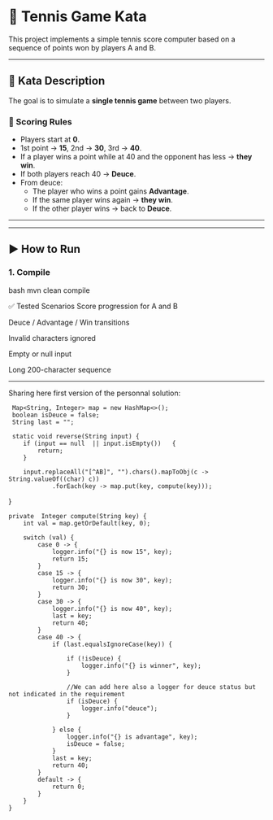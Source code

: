 # 🎾 Tennis Game Kata

This project implements a simple tennis score computer based on a sequence of points won by players A and B.

---

## 📝 Kata Description

The goal is to simulate a **single tennis game** between two players.

### 🧮 Scoring Rules

- Players start at **0**.
- 1st point → **15**, 2nd → **30**, 3rd → **40**.
- If a player wins a point while at 40 and the opponent has less → **they win**.
- If both players reach 40 → **Deuce**.
- From deuce:
    - The player who wins a point gains **Advantage**.
    - If the same player wins again → **they win**.
    - If the other player wins → back to **Deuce**.

---
---

## ▶️ How to Run

### 1. Compile

bash
mvn clean compile

✅ Tested Scenarios
Score progression for A and B

Deuce / Advantage / Win transitions

Invalid characters ignored

Empty or null input

Long 200-character sequence

---


Sharing here first version of the personnal solution:

     Map<String, Integer> map = new HashMap<>();
     boolean isDeuce = false;
     String last = "";

     static void reverse(String input) {
        if (input == null  || input.isEmpty())   {
            return;
        }

        input.replaceAll("[^AB]", "").chars().mapToObj(c -> String.valueOf((char) c))
                .forEach(key -> map.put(key, compute(key)));
 }

    private  Integer compute(String key) {
        int val = map.getOrDefault(key, 0);

        switch (val) {
            case 0 -> {
                logger.info("{} is now 15", key);
                return 15;
            }
            case 15 -> {
                logger.info("{} is now 30", key);
                return 30;
            }
            case 30 -> {
                logger.info("{} is now 40", key);
                last = key;
                return 40;
            }
            case 40 -> {
                if (last.equalsIgnoreCase(key)) {

                    if (!isDeuce) {
                        logger.info("{} is winner", key);
                    }

                    //We can add here also a logger for deuce status but not indicated in the requirement
                    if (isDeuce) {
                        logger.info("deuce");
                    }

                } else {
                    logger.info("{} is advantage", key);
                    isDeuce = false;
                }
                last = key;
                return 40;
            }
            default -> {
                return 0;
            }
        }
    }